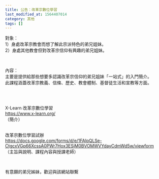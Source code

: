 ```yaml
---
title: 公告：改革宗數位學習
last_modified_at: 1564407014
category: 其他
tags: []
---
```


<p>對象：<br>
1）身處改革宗教會而想了解此宗派特色的弟兄姐妹。<br>
2）身處其他教會但對改革宗信仰有興趣的弟兄姐妹。</p>

<p>&nbsp;</p>

<p>內容：<br>
主要是提供給那些想要多認識改革宗信仰的弟兄姐妹「一站式」的入門簡介。<br>
此課程涵蓋改革宗教義、信條、歷史、教會體制、基督徒生活和宣教等方面。</p>

<p>&nbsp;</p>

<p><br>
X-Learn 改革宗數位學習<br>
<a href="https://www.x-learn.org/" target="_blank">https://www.x-learn.org/</a><br>
（簡介）</p>

<p><br>
改革宗數位學習試辦<br>
<a href="https://docs.google.com/forms/d/e/1FAIpQLSe-CtgcxVGp66XcssA0PWr7Hox3ESjM0BVOMWVYdayCdmWd5w/viewform" target="_blank">https://docs.google.com/forms/d/e/1FAIpQLSe-CtgcxVGp66XcssA0PWr7Hox3ESjM0BVOMWVYdayCdmWd5w/viewform</a><br>
（主旨與說明、課程內容與授課老師）</p>

<p>&nbsp;</p>

<p>有意願的弟兄姊妹，歡迎與該網站聯繫</p>


